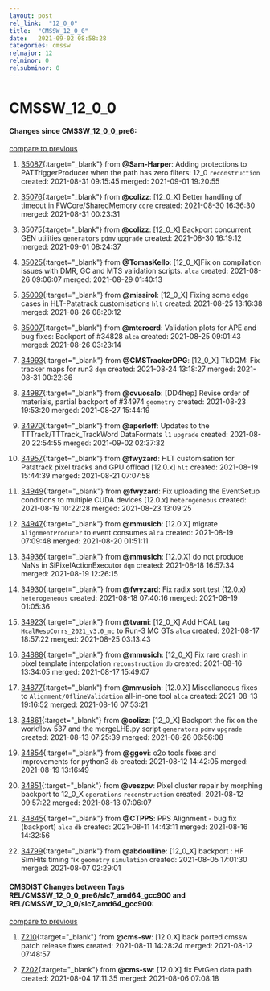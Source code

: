 ```yaml
---
layout: post
rel_link:  "12_0_0"
title:  "CMSSW_12_0_0"
date:   2021-09-02 08:58:28
categories: cmssw
relmajor: 12
relminor: 0
relsubminor: 0
---
```


# CMSSW_12_0_0
#### Changes since CMSSW_12_0_0_pre6:
[compare to previous](https://github.com/cms-sw/cmssw/compare/CMSSW_12_0_0_pre6...CMSSW_12_0_0)



1. [35087](http://github.com/cms-sw/cmssw/pull/35087){:target="_blank"}  from **@Sam-Harper**: Adding protections to PATTriggerProducer when the path has zero filters: 12_0 `reconstruction` created: 2021-08-31 09:15:45 merged: 2021-09-01 19:20:55

2. [35076](http://github.com/cms-sw/cmssw/pull/35076){:target="_blank"}  from **@colizz**: [12_0_X] Better handling of timeout in FWCore/SharedMemory `core` created: 2021-08-30 16:36:30 merged: 2021-08-31 00:23:31

3. [35075](http://github.com/cms-sw/cmssw/pull/35075){:target="_blank"}  from **@colizz**: [12_0_X] Backport concurrent GEN utilities `generators` `pdmv` `upgrade` created: 2021-08-30 16:19:12 merged: 2021-09-01 08:24:37

4. [35025](http://github.com/cms-sw/cmssw/pull/35025){:target="_blank"}  from **@TomasKello**: [12_0_X]Fix on compilation issues with DMR, GC and MTS validation scripts.  `alca` created: 2021-08-26 09:06:07 merged: 2021-08-29 01:40:13

5. [35009](http://github.com/cms-sw/cmssw/pull/35009){:target="_blank"}  from **@missirol**: [12_0_X] Fixing some edge cases in HLT-Patatrack customisations `hlt` created: 2021-08-25 13:16:38 merged: 2021-08-26 08:20:12

6. [35007](http://github.com/cms-sw/cmssw/pull/35007){:target="_blank"}  from **@mteroerd**: Validation plots for APE and bug fixes: Backport of #34828 `alca` created: 2021-08-25 09:01:43 merged: 2021-08-26 03:23:14

7. [34993](http://github.com/cms-sw/cmssw/pull/34993){:target="_blank"}  from **@CMSTrackerDPG**: [12_0_X] TkDQM: Fix tracker maps for run3 `dqm` created: 2021-08-24 13:18:27 merged: 2021-08-31 00:22:36

8. [34987](http://github.com/cms-sw/cmssw/pull/34987){:target="_blank"}  from **@cvuosalo**: [DD4hep] Revise order of materials, partial backport of #34974 `geometry` created: 2021-08-23 19:53:20 merged: 2021-08-27 15:44:19

9. [34970](http://github.com/cms-sw/cmssw/pull/34970){:target="_blank"}  from **@aperloff**: Updates to the TTTrack/TTTrack_TrackWord DataFormats `l1` `upgrade` created: 2021-08-20 22:54:55 merged: 2021-09-02 02:37:32

10. [34957](http://github.com/cms-sw/cmssw/pull/34957){:target="_blank"}  from **@fwyzard**: HLT customisation for Patatrack pixel tracks and GPU offload [12.0.x] `hlt` created: 2021-08-19 15:44:39 merged: 2021-08-21 07:07:58

11. [34949](http://github.com/cms-sw/cmssw/pull/34949){:target="_blank"}  from **@fwyzard**: Fix uploading the EventSetup conditions to multiple CUDA devices [12.0.x] `heterogeneous` created: 2021-08-19 10:22:28 merged: 2021-08-23 13:09:25

12. [34947](http://github.com/cms-sw/cmssw/pull/34947){:target="_blank"}  from **@mmusich**: [12.0.X] migrate `AlignmentProducer` to event consumes `alca` created: 2021-08-19 07:09:48 merged: 2021-08-20 01:51:11

13. [34936](http://github.com/cms-sw/cmssw/pull/34936){:target="_blank"}  from **@mmusich**: [12.0.X] do not produce NaNs in SiPixelActionExecutor `dqm` created: 2021-08-18 16:57:34 merged: 2021-08-19 12:26:15

14. [34930](http://github.com/cms-sw/cmssw/pull/34930){:target="_blank"}  from **@fwyzard**: Fix radix sort test (12.0.x) `heterogeneous` created: 2021-08-18 07:40:16 merged: 2021-08-19 01:05:36

15. [34923](http://github.com/cms-sw/cmssw/pull/34923){:target="_blank"}  from **@tvami**: [12_0_X] Add HCAL tag `HcalRespCorrs_2021_v3.0_mc` to Run-3 MC GTs `alca` created: 2021-08-17 18:57:22 merged: 2021-08-25 03:13:43

16. [34888](http://github.com/cms-sw/cmssw/pull/34888){:target="_blank"}  from **@mmusich**: [12_0_X] Fix rare crash in pixel template interpolation `reconstruction` `db` created: 2021-08-16 13:34:05 merged: 2021-08-17 15:49:07

17. [34877](http://github.com/cms-sw/cmssw/pull/34877){:target="_blank"}  from **@mmusich**: [12.0.X] Miscellaneous fixes to  `Alignment/OflineValidation` all-in-one tool  `alca` created: 2021-08-13 19:16:52 merged: 2021-08-16 07:53:21

18. [34861](http://github.com/cms-sw/cmssw/pull/34861){:target="_blank"}  from **@colizz**: [12_0_X] Backport the fix on the workflow 537 and the mergeLHE.py script `generators` `pdmv` `upgrade` created: 2021-08-13 07:25:39 merged: 2021-08-26 06:56:08

19. [34854](http://github.com/cms-sw/cmssw/pull/34854){:target="_blank"}  from **@ggovi**: o2o tools fixes and improvements for python3 `db` created: 2021-08-12 14:42:05 merged: 2021-08-19 13:16:49

20. [34851](http://github.com/cms-sw/cmssw/pull/34851){:target="_blank"}  from **@veszpv**: Pixel cluster repair by morphing backport to 12_0_X `operations` `reconstruction` created: 2021-08-12 09:57:22 merged: 2021-08-13 07:06:07

21. [34845](http://github.com/cms-sw/cmssw/pull/34845){:target="_blank"}  from **@CTPPS**: PPS Alignment - bug fix (backport) `alca` `db` created: 2021-08-11 14:43:11 merged: 2021-08-16 14:32:56

22. [34799](http://github.com/cms-sw/cmssw/pull/34799){:target="_blank"}  from **@abdoulline**: [12_0_X] backport : HF SimHits timing fix `geometry` `simulation` created: 2021-08-05 17:01:30 merged: 2021-08-07 02:29:01

#### CMSDIST Changes between Tags REL/CMSSW_12_0_0_pre6/slc7_amd64_gcc900 and REL/CMSSW_12_0_0/slc7_amd64_gcc900:
[compare to previous](https://github.com/cms-sw/cmsdist/compare/REL/CMSSW_12_0_0_pre6/slc7_amd64_gcc900...REL/CMSSW_12_0_0/slc7_amd64_gcc900)



1. [7210](http://github.com/cms-sw/cmsdist/pull/7210){:target="_blank"}  from **@cms-sw**: [12.0.X] back ported cmssw patch release fixes created: 2021-08-11 14:28:24 merged: 2021-08-12 07:48:57

2. [7202](http://github.com/cms-sw/cmsdist/pull/7202){:target="_blank"}  from **@cms-sw**: [12.0.X] fix EvtGen data path created: 2021-08-04 17:11:35 merged: 2021-08-06 07:08:18

